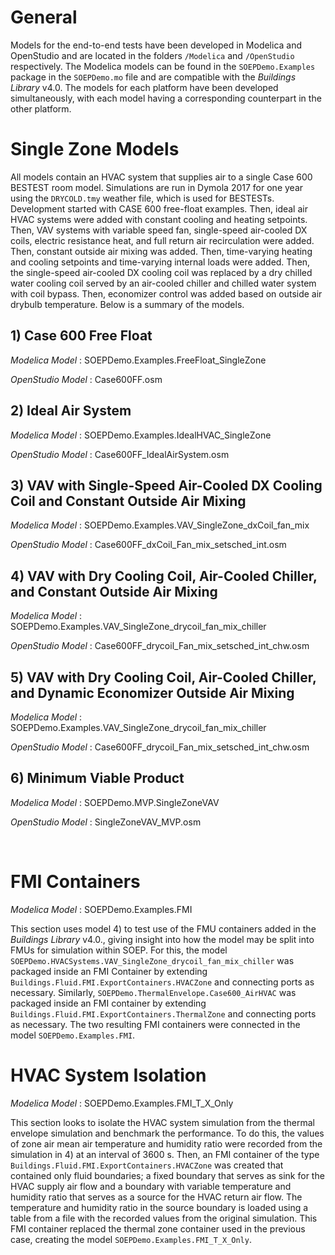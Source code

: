 # General

Models for the end-to-end tests have been developed in Modelica and OpenStudio and are located in the folders ``/Modelica`` and ``/OpenStudio`` respectively.  The Modelica models can be found in the ``SOEPDemo.Examples`` package in the ``SOEPDemo.mo`` file and are compatible with the *Buildings Library* v4.0.  The models for each platform have been developed simultaneously, with each model having a corresponding counterpart in the other platform.
<br>

# Single Zone Models

All models contain an HVAC system that supplies air to a single Case 600 BESTEST room model.  Simulations are run in Dymola 2017 for one year using the ``DRYCOLD.tmy`` weather file, which is used for BESTESTs.  Development started with CASE 600 free-float examples.  Then, ideal air HVAC systems were added with constant cooling and heating setpoints.  Then, VAV systems with variable speed fan, single-speed air-cooled DX coils, electric resistance heat, and full return air recirculation were added.  Then, constant outside air mixing was added.  Then, time-varying heating and cooling setpoints and time-varying internal loads were added.  Then, the single-speed air-cooled DX cooling coil was replaced by a dry chilled water cooling coil served by an air-cooled chiller and chilled water system with coil bypass.  Then, economizer control was added based on outside air drybulb temperature.  Below is a summary of the models.

## 1) Case 600 Free Float

*Modelica Model* : SOEPDemo.Examples.FreeFloat_SingleZone

*OpenStudio Model* : Case600FF.osm

## 2) Ideal Air System

*Modelica Model* : SOEPDemo.Examples.IdealHVAC_SingleZone

*OpenStudio Model* : Case600FF_IdealAirSystem.osm

## 3) VAV with Single-Speed Air-Cooled DX Cooling Coil and Constant Outside Air Mixing

*Modelica Model* : SOEPDemo.Examples.VAV_SingleZone_dxCoil_fan_mix

*OpenStudio Model* : Case600FF_dxCoil_Fan_mix_setsched_int.osm

## 4) VAV with Dry Cooling Coil, Air-Cooled Chiller, and Constant Outside Air Mixing

*Modelica Model* : SOEPDemo.Examples.VAV_SingleZone_drycoil_fan_mix_chiller

*OpenStudio Model* : Case600FF_drycoil_Fan_mix_setsched_int_chw.osm

## 5) VAV with Dry Cooling Coil, Air-Cooled Chiller, and Dynamic Economizer Outside Air Mixing

*Modelica Model* : SOEPDemo.Examples.VAV_SingleZone_drycoil_fan_mix_chiller

*OpenStudio Model* : Case600FF_drycoil_Fan_mix_setsched_int_chw.osm

## 6) Minimum Viable Product

*Modelica Model* : SOEPDemo.MVP.SingleZoneVAV

*OpenStudio Model* : SingleZoneVAV_MVP.osm

<br>

# FMI Containers

*Modelica Model* : SOEPDemo.Examples.FMI

This section uses model 4) to test use of the FMU containers added in the *Buildings Library* v4.0., giving insight into how the model may be split into FMUs for simulation within SOEP.  For this, the model ``SOEPDemo.HVACSystems.VAV_SingleZone_drycoil_fan_mix_chiller`` was packaged inside an FMI Container by extending ``Buildings.Fluid.FMI.ExportContainers.HVACZone`` and connecting ports as necessary.  Similarly, ``SOEPDemo.ThermalEnvelope.Case600_AirHVAC`` was packaged inside an FMI container by extending ``Buildings.Fluid.FMI.ExportContainers.ThermalZone`` and connecting ports as necessary.  The two resulting FMI containers were connected in the model ``SOEPDemo.Examples.FMI``.
<br>

# HVAC System Isolation

*Modelica Model* : SOEPDemo.Examples.FMI_T_X_Only

This section looks to isolate the HVAC system simulation from the thermal envelope simulation and benchmark the performance.  To do this, the values of zone air mean air temperature and humidity ratio were recorded from the simulation in 4) at an interval of 3600 s.  Then, an FMI container of the type ``Buildings.Fluid.FMI.ExportContainers.HVACZone`` was created that contained only fluid boundaries; a fixed boundary that serves as sink for the HVAC supply air flow and a boundary with variable temperature and humidity ratio that serves as a source for the HVAC return air flow.  The temperature and humidity ratio in the source boundary is loaded using a table from a file with the recorded values from the original simulation.  This FMI container replaced the thermal zone container used in the previous case, creating the model ``SOEPDemo.Examples.FMI_T_X_Only``.



